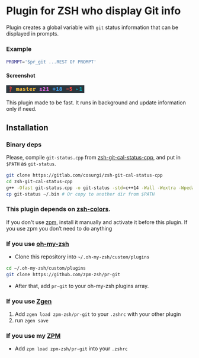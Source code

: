 # Plugin for ZSH who display Git info

Plugin creates a global variable with `git` status information that can be displayed in prompts.

### Example

```sh
PROMPT='$pr_git ...REST OF PROMPT'
```

#### Screenshot
![Screenshot](./image.png)

This plugin made to be fast. It runs in background and update information only if need.

## Installation

### Binary deps

Please, compile `git-status.cpp` from [zsh-git-cal-status-cpp](https://gitlab.com/cosurgi/zsh-git-cal-status-cpp), and put in `$PATH` as `git-status`. 

```sh
git clone https://gitlab.com/cosurgi/zsh-git-cal-status-cpp
cd zsh-git-cal-status-cpp
g++ -Ofast git-status.cpp -o git-status -std=c++14 -Wall -Wextra -Wpedantic -Wshadow -Wenum-compare -Wunreachable-code -Werror=narrowing -Werror=return-type -lboost_program_options -static
cp git-status ~/.bin # Or copy to another dir from $PATH
```

### This plugin depends on [zsh-colors](https://github.com/zpm-zsh/colors).

If you don't use [zpm](https://github.com/zpm-zsh/zpm), install it manually and activate it before this plugin. 
If you use zpm you don’t need to do anything

### If you use [oh-my-zsh](https://github.com/robbyrussell/oh-my-zsh)

* Clone this repository into `~/.oh-my-zsh/custom/plugins`
```sh
cd ~/.oh-my-zsh/custom/plugins
git clone https://github.com/zpm-zsh/pr-git
```
* After that, add `pr-git` to your oh-my-zsh plugins array.

### If you use [Zgen](https://github.com/tarjoilija/zgen)

1. Add `zgen load zpm-zsh/pr-git` to your `.zshrc` with your other plugin
2. run `zgen save`

### If you use my [ZPM](https://github.com/zpm-zsh/zpm)

* Add `zpm load zpm-zsh/pr-git` into your `.zshrc`
